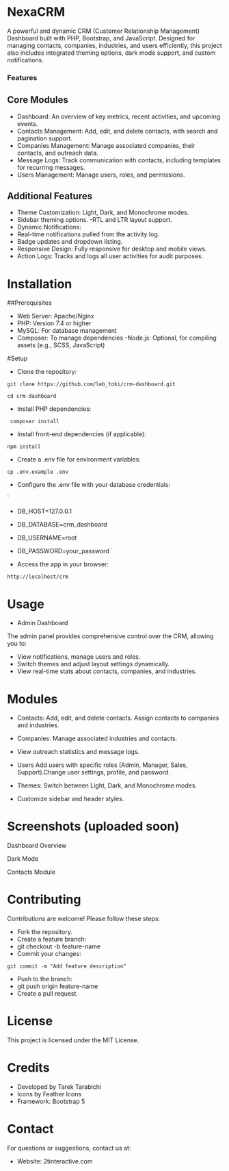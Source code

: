 # NexaCRM
A powerful and dynamic CRM (Customer Relationship Management) Dashboard built with PHP, Bootstrap, and JavaScript. Designed for managing contacts, companies, industries, and users efficiently, this project also includes integrated theming options, dark mode support, and custom notifications.

### Features

## Core Modules
- Dashboard: An overview of key metrics, recent activities, and upcoming events.
- Contacts Management: Add, edit, and delete contacts, with search and pagination support.
- Companies Management: Manage associated companies, their contacts, and outreach data.
- Message Logs: Track communication with contacts, including templates for recurring messages.
- Users Management: Manage users, roles, and permissions.

## Additional Features
- Theme Customization:
Light, Dark, and Monochrome modes.
- Sidebar theming options.
-RTL and LTR layout support.
- Dynamic Notifications:
- Real-time notifications pulled from the activity log.
- Badge updates and dropdown listing.
- Responsive Design: Fully responsive for desktop and mobile views.
- Action Logs: Tracks and logs all user activities for audit purposes.

# Installation

##Prerequisites
- Web Server: Apache/Nginx
- PHP: Version 7.4 or higher
- MySQL: For database management
- Composer: To manage dependencies
-Node.js: Optional, for compiling assets (e.g., SCSS, JavaScript)

#Setup
- Clone the repository:

`
git clone https://github.com/leb_toki/crm-dashboard.git
`

`
cd crm-dashboard
`

- Install PHP dependencies:

` 
composer install
`

- Install front-end dependencies (if applicable):

`
npm install
`

- Create a .env file for environment variables:

`
cp .env.example .env
`
- Configure the .env file with your database credentials:

`
- DB_HOST=127.0.0.1
- DB_DATABASE=crm_dashboard
- DB_USERNAME=root
- DB_PASSWORD=your_password
`

- Access the app in your browser:

`
http://localhost/crm
`

# Usage
- Admin Dashboard

The admin panel provides comprehensive control over the CRM, allowing you to:

- View notifications, manage users and roles.
- Switch themes and adjust layout settings dynamically.
- View real-time stats about contacts, companies, and industries.

# Modules
- Contacts: Add, edit, and delete contacts. Assign contacts to companies and industries.

- Companies: Manage associated industries and contacts.
- View outreach statistics and message logs.
- Users Add users with specific roles (Admin, Manager, Sales, Support).Change user settings, profile, and password.

- Themes: Switch between Light, Dark, and Monochrome modes.

- Customize sidebar and header styles.

# Screenshots (uploaded soon)


Dashboard Overview


Dark Mode


Contacts Module


# Contributing
Contributions are welcome! Please follow these steps:

- Fork the repository.
- Create a feature branch:
- git checkout -b feature-name
- Commit your changes:

`
git commit -m "Add feature description"
`

- Push to the branch:
- git push origin feature-name
- Create a pull request.

# License
This project is licensed under the MIT License.

# Credits
- Developed by Tarek Tarabichi
- Icons by Feather Icons
- Framework: Bootstrap 5

# Contact
For questions or suggestions, contact us at:

- Website: 2tinteractive.com
